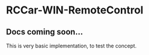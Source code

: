 # RCCar-WIN-RemoteControl
## Docs coming soon...
This is very basic implementation, to test the concept.
